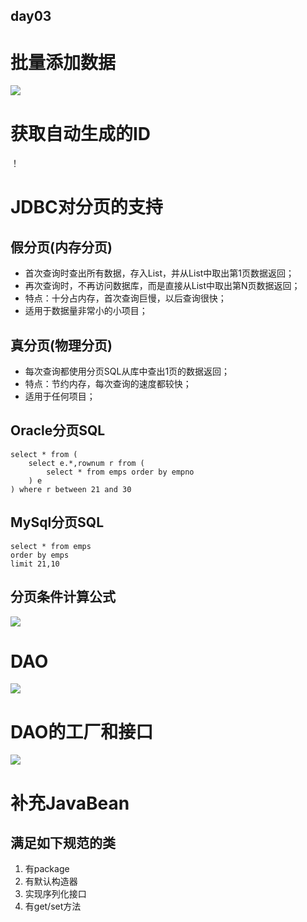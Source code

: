 ## day03
# 批量添加数据
![](https://github.com/lu666666/notebooks/blob/master/notes/05/3/1.png)

# 获取自动生成的ID
！[](https://github.com/lu666666/notebooks/blob/master/notes/05/3/2.png)

# JDBC对分页的支持
## 假分页(内存分页)
- 首次查询时查出所有数据，存入List，并从List中取出第1页数据返回；
- 再次查询时，不再访问数据库，而是直接从List中取出第N页数据返回；
- 特点：十分占内存，首次查询巨慢，以后查询很快；
- 适用于数据量非常小的小项目；

## 真分页(物理分页)
- 每次查询都使用分页SQL从库中查出1页的数据返回；
- 特点：节约内存，每次查询的速度都较快；
- 适用于任何项目；

## Oracle分页SQL
	
	select * from (
		select e.*,rownum r from (
			select * from emps order by empno
		) e
	) where r between 21 and 30

## MySql分页SQL

	select * from emps
	order by emps
	limit 21,10

## 分页条件计算公式
![](https://github.com/lu666666/notebooks/blob/master/notes/05/3/3.png)

# DAO
![](https://github.com/lu666666/notebooks/blob/master/notes/05/3/4.png)

# DAO的工厂和接口
![](https://github.com/lu666666/notebooks/blob/master/notes/05/3/5.png)

# 补充JavaBean
## 满足如下规范的类
1. 有package
2. 有默认构造器
3. 实现序列化接口
4. 有get/set方法



